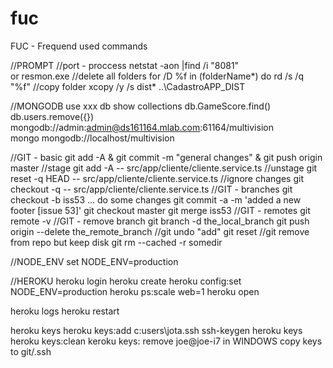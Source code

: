 # fuc
FUC - Frequend used commands

//PROMPT
//port - proccess
netstat -aon |find /i "8081"  
or resmon.exe
//delete all folders
for /D %f in (folderName*) do rd /s /q "%f"
//copy folder
xcopy /y /s dist\* ..\CadastroAPP_DIST

//MONGODB
use xxx
db
show collections
db.GameScore.find()
db.users.remove({})
mongodb://admin:admin@ds161164.mlab.com:61164/multivision  	
mongo mongodb://localhost/multivision
	
//GIT - basic
git add -A & git commit -m "general changes" & git push origin master
//stage 
git add -A -- src/app/cliente/cliente.service.ts
//unstage
git reset -q HEAD -- src/app/cliente/cliente.service.ts
//ignore changes
git checkout -q -- src/app/cliente/cliente.service.ts
//GIT - branches
git checkout -b iss53
... do some changes
git commit -a -m 'added a new footer [issue 53]'
git checkout master
git merge iss53
//GIT - remotes
git remote -v
//GIT - remove branch
git branch -d the_local_branch
git push origin --delete the_remote_branch
//git undo "add"
git reset
//git remove from repo but keep disk
git rm --cached -r somedir
 
//NODE_ENV
set NODE_ENV=production	

//HEROKU
heroku login
heroku create
heroku config:set NODE_ENV=production
heroku ps:scale web=1
heroku open

heroku logs
heroku restart

heroku keys
	heroku keys:add
	c:users\jota\.ssh
		ssh-keygen
	heroku keys
	heroku keys:clean
	keroku keys: remove joe@joe-i7
	in WINDOWS
		copy keys to git/.ssh
		
		
		
		
